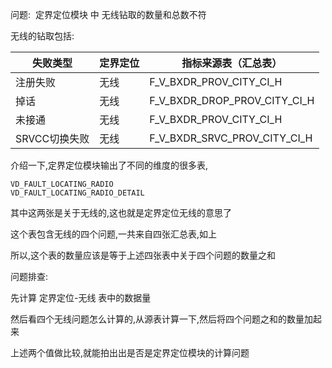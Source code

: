 问题:
​	定界定位模块 中 无线钻取的数量和总数不符



无线的钻取包括:

| 失败类型      | 定界定位 | 指标来源表（汇总表）         |
| ------------- | -------- | ---------------------------- |
| 注册失败      | 无线     | F_V_BXDR_PROV_CITY_CI_H      |
| 掉话          | 无线     | F_V_BXDR_DROP_PROV_CITY_CI_H |
| 未接通        | 无线     | F_V_BXDR_PROV_CITY_CI_H      |
| SRVCC切换失败 | 无线     | F_V_BXDR_SRVC_PROV_CITY_CI_H |



介绍一下,定界定位模块输出了不同的维度的很多表,

```
VD_FAULT_LOCATING_RADIO
VD_FAULT_LOCATING_RADIO_DETAIL
```

其中这两张是关于无线的,这也就是定界定位无线的意思了





这个表包含无线的四个问题,一共来自四张汇总表,如上



所以,这个表的数量应该是等于上述四张表中关于四个问题的数量之和



问题排查:

先计算 定界定位-无线  表中的数据量

然后看四个无线问题怎么计算的,从源表计算一下,然后将四个问题之和的数量加起来

上述两个值做比较,就能拍出出是否是定界定位模块的计算问题

